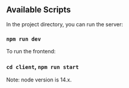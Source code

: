 
## Available Scripts

In the project directory, you can run the server:

### `npm run dev`

To run the frontend:
### `cd client`, `npm run start`

Note: node version is 14.x.
